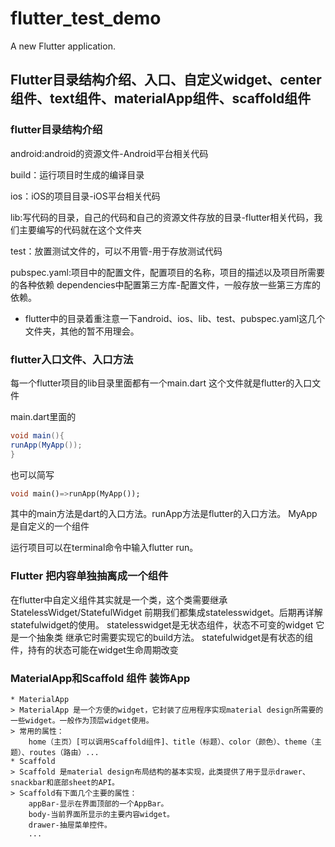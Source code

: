 # flutter_test_demo

A new Flutter application.

## Flutter目录结构介绍、入口、自定义widget、center组件、text组件、materialApp组件、scaffold组件

 ### flutter目录结构介绍

 android:android的资源文件-Android平台相关代码

 build：运行项目时生成的编译目录

 ios：iOS的项目目录-iOS平台相关代码

 lib:写代码的目录，自己的代码和自己的资源文件存放的目录-flutter相关代码，我们主要编写的代码就在这个文件夹

 test：放置测试文件的，可以不用管-用于存放测试代码

 pubspec.yaml:项目中的配置文件，配置项目的名称，项目的描述以及项目所需要的各种依赖
              dependencies中配置第三方库-配置文件，一般存放一些第三方库的依赖。

 * flutter中的目录着重注意一下android、ios、lib、test、pubspec.yaml这几个文件夹，其他的暂不用理会。

 ### flutter入口文件、入口方法

 每一个flutter项目的lib目录里面都有一个main.dart 这个文件就是flutter的入口文件

 main.dart里面的

 ```java
 void main(){
 runApp(MyApp());
 }
 ```

也可以简写

```dart
void main()=>runApp(MyApp());
```
 其中的main方法是dart的入口方法。runApp方法是flutter的入口方法。
 MyApp是自定义的一个组件

 运行项目可以在terminal命令中输入flutter run。

 ### Flutter 把内容单独抽离成一个组件
 
 在flutter中自定义组件其实就是一个类，这个类需要继承StatelessWidget/StatefulWidget
 前期我们都集成statelesswidget。后期再详解statefulwidget的使用。
 statelesswidget是无状态组件，状态不可变的widget
    它是一个抽象类 继承它时需要实现它的build方法。
 statefulwidget是有状态的组件，持有的状态可能在widget生命周期改变
 
 ### MaterialApp和Scaffold 组件  装饰App
 
    * MaterialApp
    > MaterialApp 是一个方便的widget，它封装了应用程序实现material design所需要的一些widget。一般作为顶层widget使用。
    > 常用的属性：
        home（主页）[可以调用Scaffold组件]、title（标题）、color（颜色）、theme（主题）、routes（路由）...
    * Scaffold
    > Scaffold 是material design布局结构的基本实现，此类提供了用于显示drawer、snackbar和底部sheet的API。
    > Scaffold有下面几个主要的属性：
        appBar-显示在界面顶部的一个AppBar。
        body-当前界面所显示的主要内容widget。
        drawer-抽屉菜单控件。
        ...




